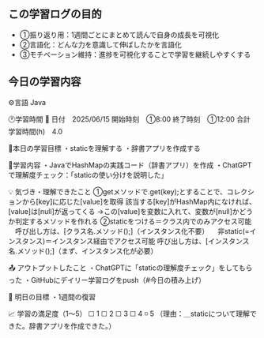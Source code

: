 ## この学習ログの目的
* ①振り返り用：1週間ごとにまとめて読んで自身の成長を可視化
* ②言語化：どんな力を意識して伸ばしたかを言語化
* ③モチベーション維持：進捗を可視化することで学習を継続しやすくする

## 今日の学習内容
⚙️言語 Java

🕐学習時間
📅 日付　2025/06/15
開始時刻　①8:00
終了時刻　①12:00
合計学習時間(h)　4.0

🎯本日の学習目標
・staticを理解する
・辞書アプリを作成する

📝学習内容
・JavaでHashMapの実践コード（辞書アプリ）を作成
・ChatGPTで理解度チェック：「staticの使い分けを説明した」

💡 気づき・理解できたこと
①getメソッドで.get(key);とすることで、コレクションから[key]に応じた[value]を取得
  該当する[key]がHashMap内になければ、[value]は[null]が返ってくる
  →この[value]を変数に入れて、変数が[null]かどうか判定するメソッドを作れる
②staticをつける＝クラス内でのみアクセス可能
　呼び出し方は、[クラス名.メソッド();]（インスタンス化不要）
　非static(=インスタンス)＝インスタンス経由でアクセス可能
  呼び出し方は、[インスタンス名.メソッド();]（まず、インスタンス化が必要）

📤 アウトプットしたこと
・ChatGPTに「staticの理解度チェック」をしてもらった
・GitHubにデイリー学習ログをpush（#今日の積み上げ）

🌱 明日の目標
・1週間の復習

📈 学習の満足度（1〜5）
☐ 1 ☐ 2 ☐ 3 ☐ 4 ◽️ 5
（理由：＿staticについて理解できた。辞書アプリを作成できた。）
